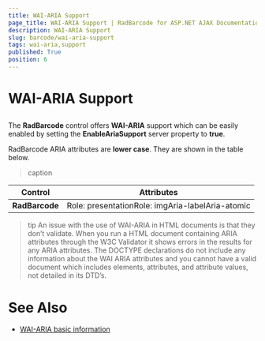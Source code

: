 ```yaml
---
title: WAI-ARIA Support
page_title: WAI-ARIA Support | RadBarcode for ASP.NET AJAX Documentation
description: WAI-ARIA Support
slug: barcode/wai-aria-support
tags: wai-aria,support
published: True
position: 6
---
```


# WAI-ARIA Support





## 

The **RadBarcode** control offers **WAI-ARIA** support which can be easily enabled by setting the **EnableAriaSupport** server property to **true**.

RadBarcode ARIA attributes are **lower case**. They are shown in the table below.


>caption  

|  **Control**  |  **Attributes**  |
| ------ | ------ |
| **RadBarcode** |Role: presentationRole: imgAria-labelAria-atomic|

>tip An issue with the use of WAI-ARIA in HTML documents is that they don’t validate. When you run a HTML document containing ARIA attributes through the W3C Validator it shows errors in the results for any ARIA attributes. The DOCTYPE declarations do not include any information about the WAI ARIA attributes and you cannot have a valid document which includes elements, attributes, and attribute values, not detailed in its DTD’s.
>


# See Also

 * [WAI-ARIA basic information](http://www.w3.org/WAI/intro/aria)
